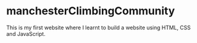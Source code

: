 # manchesterClimbingCommunity

This is my first website where I learnt to build a website using HTML, CSS and JavaScript.

